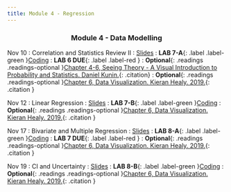 ```yaml
---
title: Module 4 - Regression
---
```

<h3 style="text-align: center; font-weight: bold;">Module 4 - Data Modelling</h3> 

Nov 10
: Correlation and Statistics Review II
  : [Slides](#)
: **LAB 7-A**{: .label .label-green }[Coding](#)
: **LAB 6 DUE**{: .label .label-red }
: **Optional**{: .readings .readings-optional }[Chapter 4-6, Seeing Theory - A Visual Introduction to Probability and Statistics. Daniel Kunin.](https://seeing-theory.brown.edu){: .citation}
: **Optional**{: .readings .readings-optional }[Chapter 6, Data Visualization. Kieran Healy. 2019.](https://staff.washington.edu/yohaoyu/data-analytics-visualization/Data-Visualization-A-Practical-Introduction.pdf){: .citation }

Nov 12
: Linear Regression
  : [Slides](#)
: **LAB 7-B**{: .label .label-green }[Coding](#)
: **Optional**{: .readings .readings-optional }[Chapter 6, Data Visualization. Kieran Healy. 2019.](https://staff.washington.edu/yohaoyu/data-analytics-visualization/Data-Visualization-A-Practical-Introduction.pdf){: .citation }


Nov 17
: Bivariate and Multiple Regression
  : [Slides](#)
: **LAB 8-A**{: .label .label-green }[Coding](#)
: **LAB 7 DUE**{: .label .label-red }
: **Optional**{: .readings .readings-optional }[Chapter 6, Data Visualization. Kieran Healy. 2019.](https://staff.washington.edu/yohaoyu/data-analytics-visualization/Data-Visualization-A-Practical-Introduction.pdf){: .citation }

Nov 19
: CI and Uncertainty
  : [Slides](#)
: **LAB 8-B**{: .label .label-green }[Coding](#)
: **Optional**{: .readings .readings-optional }[Chapter 6, Data Visualization. Kieran Healy. 2019.](https://staff.washington.edu/yohaoyu/data-analytics-visualization/Data-Visualization-A-Practical-Introduction.pdf){: .citation }
